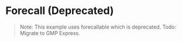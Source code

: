 # Forecall (Deprecated)

> Note: This example uses forecallable which is deprecated.
> Todo: Migrate to GMP Express.
